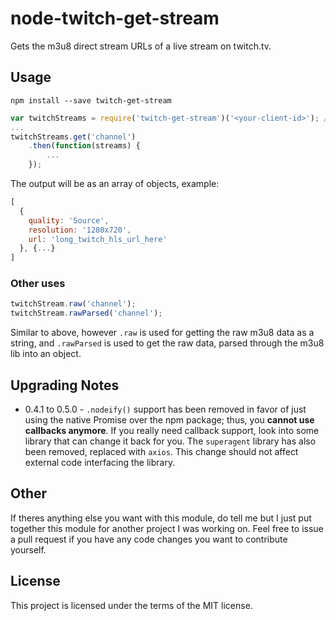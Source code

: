 node-twitch-get-stream
==========================
Gets the m3u8 direct stream URLs of a live stream on twitch.tv.

## Usage
`npm install --save twitch-get-stream`

```javascript
var twitchStreams = require('twitch-get-stream')('<your-client-id>'); // twitch now ENFORCES client id usage, so this is required.
...
twitchStreams.get('channel')
    .then(function(streams) {
        ...
    });
```

The output will be as an array of objects, example:
```javascript
[
  {
    quality: 'Source',
    resolution: '1280x720',
    url: 'long_twitch_hls_url_here'
  }, {...}
]
```

### Other uses
```javascript
twitchStream.raw('channel');
twitchStream.rawParsed('channel');
```
Similar to above, however `.raw` is used for getting the raw m3u8 data as a string, and `.rawParsed` is used to get the raw data, parsed through the m3u8 lib into an object.


## Upgrading Notes
* 0.4.1 to 0.5.0 - `.nodeify()` support has been removed in favor of just using the native Promise over the npm package; thus, you **cannot use callbacks anymore**. If you really need callback support, look into some library that can change it back for you. The `superagent` library has also been removed, replaced with `axios`. This change should not affect external code interfacing the library.


## Other
If theres anything else you want with this module, do tell me but I just put together this module for another project I was working on. Feel free to issue a pull request if you have any code changes you want to contribute yourself.


## License
This project is licensed under the terms of the MIT license.